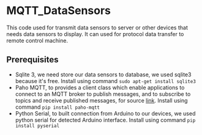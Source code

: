 # MQTT_DataSensors
This code used for transmit data sensors to server or other devices that needs data sensors to display. It can used for protocol data transfer to remote control machine. 

## Prerequisites
* Sqlite 3, we need store our data sensors to database, we used sqlite3 because it's free. Install using command `sudo apt-get install sqlite3`
* Paho MQTT, to provides a client class which enable applications to connect to an MQTT broker to publish messages, and to subscribe to topics and receive published messages, for source [link](https://pypi.org/project/paho-mqtt/). Install using command `pip install paho-mqtt`
* Python Serial, to built connection from Arduino to our devices, we used python serial for detected Arduino interface. Install using command `pip install pyserial`

